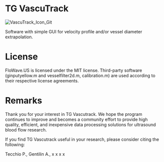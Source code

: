 # TG VascuTrack
![VascuTrack_Icon_Git](https://github.com/PaulT95/TG_VascuTrack/assets/73119114/5431e9a6-67db-4953-962a-252cc5caa28f)

Software with simple GUI for velocity profile and/or vessel diameter extrapolation.

# License
FloWave.US is licensed under the MIT license.
Third-party software (ginputyellow.m and vesselfilter2d.m, calibration.m) are used according to their respective license agreements.

# Remarks
Thank you for your interest in TG Vascutrack. We hope the program continues to improve and becomes a community effort to provide high quality, efficient, and inexpensive data processing solutions for ultrasound blood flow research.

If you find TG Vascutrack useful in your research, please consider citing the following:

Tecchio P., Gentilin A., x x x x
